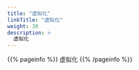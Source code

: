 ```yaml
---
title: "虚拟化"
linkTitle: "虚拟化"
weight: 30
description: >
  虚拟化
---
```


{{% pageinfo %}}
虚拟化
{{% /pageinfo %}}


